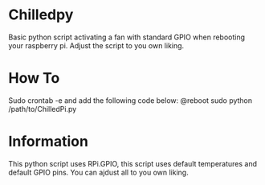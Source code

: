 # Chilledpy
Basic python script activating a fan with standard GPIO when rebooting your raspberry pi. Adjust the script to you own liking.

# How To
Sudo crontab -e and add the following code below:
@reboot sudo python /path/to/ChilledPi.py

# Information
This python script uses RPi.GPIO, this script uses default temperatures and default GPIO pins. You can ajdust all to you own liking.
